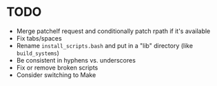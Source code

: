 # TODO

* Merge patchelf request and conditionally patch rpath if it's available
* Fix tabs/spaces
* Rename `install_scripts.bash` and put in a "lib" directory (like `build_systems`)
* Be consistent in hyphens vs. underscores
* Fix or remove broken scripts
* Consider switching to Make
